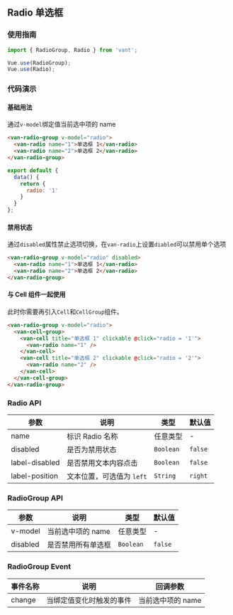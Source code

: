 ## Radio 单选框

### 使用指南
``` javascript
import { RadioGroup, Radio } from 'vant';

Vue.use(RadioGroup);
Vue.use(Radio);
```

### 代码演示

#### 基础用法
通过`v-model`绑定值当前选中项的 name

```html
<van-radio-group v-model="radio">
  <van-radio name="1">单选框 1</van-radio>
  <van-radio name="2">单选框 2</van-radio>
</van-radio-group>
```

```javascript
export default {
  data() {
    return {
      radio: '1'
    }
  }
};
```

#### 禁用状态
通过`disabled`属性禁止选项切换，在`van-radio`上设置`diabled`可以禁用单个选项

```html
<van-radio-group v-model="radio" disabled>
  <van-radio name="1">单选框 1</van-radio>
  <van-radio name="2">单选框 2</van-radio>
</van-radio-group>
```

#### 与 Cell 组件一起使用
此时你需要再引入`Cell`和`CellGroup`组件。

```html
<van-radio-group v-model="radio">
  <van-cell-group>
    <van-cell title="单选框 1" clickable @click="radio = '1'">
      <van-radio name="1" />
    </van-cell>
    <van-cell title="单选框 2" clickable @click="radio = '2'">
      <van-radio name="2" />
    </van-cell>
  </van-cell-group>
</van-radio-group>
```

### Radio API

| 参数 | 说明 | 类型 | 默认值 |
|-----------|-----------|-----------|-------------|
| name | 标识 Radio 名称 | 任意类型 | - |
| disabled | 是否为禁用状态 | `Boolean` | `false` |
| label-disabled | 是否禁用文本内容点击 | `Boolean` | `false` |
| label-position | 文本位置，可选值为 `left` | `String` | `right` |

### RadioGroup API

| 参数 | 说明 | 类型 | 默认值 |
|-----------|-----------|-----------|-------------|
| v-model | 当前选中项的 name | 任意类型 | - |
| disabled | 是否禁用所有单选框 | `Boolean` | `false` |

### RadioGroup Event

| 事件名称 | 说明 | 回调参数 |
|-----------|-----------|-----------|
| change | 当绑定值变化时触发的事件 | 当前选中项的 name |
